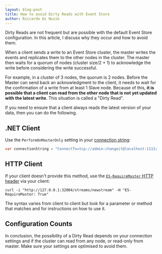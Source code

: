```yaml
---
layout: blog-post
title: How to avoid Dirty Reads with Event Store
author: Riccardo Di Nuzzo
---
```


Dirty Reads are not frequent but are possible with the default Event Store configuration. In this article, I discuss why they occur and how to avoid them.

When a client sends a write to an Event Store cluster, the master writes the events and replicates them to the other nodes in the cluster. The master then waits for a quorum of nodes (cluster size/2 + 1) to acknowledge the write before considering the write successful.

For example, in a cluster of 3 nodes, the quorum is 2 nodes. Before the Master can send back an acknowledgment to the client, it needs to wait for the confirmation of a write from at least 1 Slave node. Because of this, **it is possible that a client can read from the other node that is not yet updated with the latest write**. This situation is called a "Dirty Read".

If you need to ensure that a client always reads the latest version of your data, then you can do the following.

## .NET Client

Use the `PerformOnMasterOnly` setting in your [connection string](/docs/dotnet-api/connecting-to-a-server/index.html#creating-a-connection):

```csharp
var connectionString = "ConnectTo=tcp://admin:changeit@localhost:1113; PerformOnMasterOnly=True"
```

## HTTP Client

If your client doesn't provide this method, use the [`ES-RequireMaster` HTTP header](/docs/http-api/optional-http-headers/requires-master/index.html) via your client:

```shell
curl -i "http://127.0.0.1:32004/streams/newstream" -H "ES-RequireMaster: True"
```

The syntax varies from client to client but look for a parameter or method that matches and for instructions on how to use it.

## Configuration Counts

In conclusion, the possibility of a Dirty Read depends on your connection settings and if the cluster can read from any node, or read-only from master. Make sure your settings are optimised to avoid them.
